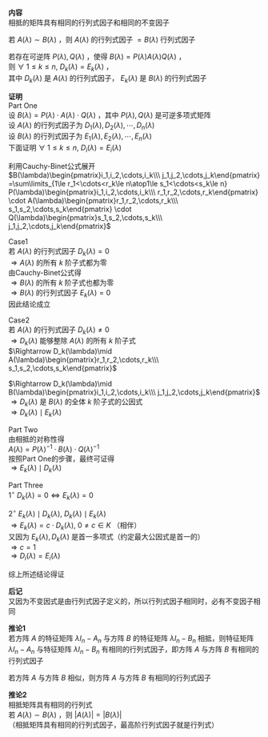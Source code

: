 **内容**  
相抵的矩阵具有相同的行列式因子和相同的不变因子  
  
若 $A(\lambda)\sim B(\lambda)$ ，则 $A(\lambda)$ 的行列式因子 $=B(\lambda)$ 行列式因子  
  
若存在可逆阵 $P(\lambda), Q(\lambda)$ ，使得 $B(\lambda)=P(\lambda)A(\lambda)Q(\lambda)$ ，  
则 $\forall\ 1\le k\le n,\ D_k(\lambda)=E_k(\lambda)$ ，  
其中 $D_k(\lambda)$ 是 $A(\lambda)$ 的行列式因子， $E_k(\lambda)$ 是 $B(\lambda)$ 的行列式因子  
  
**证明**  
Part One  
设 $B(\lambda)=P(\lambda)\cdot A(\lambda)\cdot Q(\lambda)$ ，其中 $P(\lambda),Q(\lambda)$ 是可逆多项式矩阵  
设 $A(\lambda)$ 的行列式因子为 $D_1(\lambda),D_2(\lambda),\cdots,D_n(\lambda)$   
设 $B(\lambda)$ 的行列式因子为 $E_1(\lambda),E_2(\lambda),\cdots,E_n(\lambda)$   
下面证明  $\forall\ 1\le k\le n,\ D_i(\lambda)=E_i(\lambda)$   
  
利用Cauchy-Binet公式展开  
 $B(\lambda)\begin{pmatrix}i_1,i_2,\cdots,i_k\\\ j_1,j_2,\cdots,j_k\end{pmatrix}  
=\sum\limits_{1\le r_1<\cdots<r_k\le n\atop1\le s_1<\cdots<s_k\le n}  
P(\lambda)\begin{pmatrix}i_1,i_2,\cdots,i_k\\\ r_1,r_2,\cdots,r_k\end{pmatrix}  
\cdot A(\lambda)\begin{pmatrix}r_1,r_2,\cdots,r_k\\\ s_1,s_2,\cdots,s_k\end{pmatrix}  
\cdot Q(\lambda)\begin{pmatrix}s_1,s_2,\cdots,s_k\\\ j_1,j_2,\cdots,j_k\end{pmatrix}$   
  
Case1  
若 $A(\lambda)$ 的行列式因子 $D_k(\lambda)=0$   
 $\Rightarrow A(\lambda)$ 的所有 $k$ 阶子式都为零  
由Cauchy-Binet公式得  
 $\Rightarrow B(\lambda)$ 的所有 $k$ 阶子式也都为零  
 $\Rightarrow B(\lambda)$ 的行列式因子 $E_k(\lambda)=0$   
因此结论成立  
  
Case2  
若 $A(\lambda)$ 的行列式因子 $D_k(\lambda)\neq0$   
 $\Rightarrow D_k(\lambda)$ 能够整除 $A(\lambda)$ 的所有 $k$ 阶子式  
 $\Rightarrow D_k(\lambda)\mid A(\lambda)\begin{pmatrix}r_1,r_2,\cdots,r_k\\\ s_1,s_2,\cdots,s_k\end{pmatrix}$   
  
 $\Rightarrow D_k(\lambda)\mid B(\lambda)\begin{pmatrix}i_1,i_2,\cdots,i_k\\\ j_1,j_2,\cdots,j_k\end{pmatrix}$   
 $\Rightarrow D_k(\lambda)$ 是 $B(\lambda)$ 的全体 $k$ 阶子式的公因式  
 $\Rightarrow D_k(\lambda)\mid E_k(\lambda)$   
  
Part Two  
由相抵的对称性得  
 $A(\lambda)=P(\lambda)^{-1}\cdot B(\lambda)\cdot Q(\lambda)^{-1}$   
按照Part One的步骤，最终可证得  
 $\Rightarrow E_k(\lambda)\mid D_k(\lambda)$   
  
Part Three  
 $1^\circ\ D_k(\lambda)=0\Leftrightarrow E_k(\lambda)=0$   
  
 $2^\circ\ E_k(\lambda)\mid D_k(\lambda),\ D_k(\lambda)\mid E_k(\lambda)$   
 $\Rightarrow E_k(\lambda)=c\cdot D_k(\lambda),\ 0\neq c\in K$ （相伴）  
又因为 $E_k(\lambda),D_k(\lambda)$ 是首一多项式（约定最大公因式是首一的）  
 $\Rightarrow c=1$   
 $\Rightarrow D_i(\lambda)=E_i(\lambda)$   
  
综上所述结论得证  
  
**后记**  
又因为不变因式是由行列式因子定义的，所以行列式因子相同时，必有不变因子相同  
  
**推论1**  
若方阵 $A$ 的特征矩阵 $\lambda I_n-A_n$ 与方阵 $B$ 的特征矩阵 $\lambda I_n-B_n$ 相抵，则特征矩阵 $\lambda I_n-A_n$ 与特征矩阵 $\lambda I_n-B_n$ 有相同的行列式因子，即方阵 $A$ 与方阵 $B$ 有相同的行列式因子  
  
若方阵 $A$ 与方阵 $B$ 相似，则方阵 $A$ 与方阵 $B$ 有相同的行列式因子  
  
**推论2**  
相抵矩阵具有相同的行列式  
若 $A(\lambda)\sim B(\lambda)$ ，则 $|A(\lambda)|=|B(\lambda)|$   
（相抵矩阵具有相同的行列式因子，最高阶行列式因子就是行列式）  
